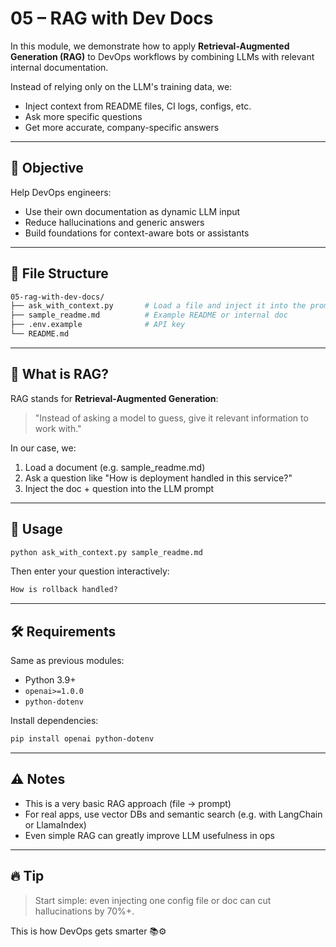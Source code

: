 # 05 – RAG with Dev Docs

In this module, we demonstrate how to apply **Retrieval-Augmented Generation (RAG)** to DevOps workflows by combining LLMs with relevant internal documentation.

Instead of relying only on the LLM's training data, we:

- Inject context from README files, CI logs, configs, etc.
- Ask more specific questions
- Get more accurate, company-specific answers

---

## 🎯 Objective

Help DevOps engineers:

- Use their own documentation as dynamic LLM input
- Reduce hallucinations and generic answers
- Build foundations for context-aware bots or assistants

---

## 📁 File Structure

```bash
05-rag-with-dev-docs/
├── ask_with_context.py       # Load a file and inject it into the prompt
├── sample_readme.md          # Example README or internal doc
├── .env.example              # API key
└── README.md
```

---

## 🧠 What is RAG?

RAG stands for **Retrieval-Augmented Generation**:
> "Instead of asking a model to guess, give it relevant information to work with."

In our case, we:

1. Load a document (e.g. sample_readme.md)
2. Ask a question like "How is deployment handled in this service?"
3. Inject the doc + question into the LLM prompt

---

## 🚀 Usage

```bash
python ask_with_context.py sample_readme.md
```

Then enter your question interactively:

``` txt
How is rollback handled?
```

---

## 🛠 Requirements

Same as previous modules:

- Python 3.9+
- `openai>=1.0.0`
- `python-dotenv`

Install dependencies:

```bash
pip install openai python-dotenv
```

---

## ⚠️ Notes

- This is a very basic RAG approach (file → prompt)
- For real apps, use vector DBs and semantic search (e.g. with LangChain or LlamaIndex)
- Even simple RAG can greatly improve LLM usefulness in ops

---

## 🔥 Tip

> Start simple: even injecting one config file or doc can cut hallucinations by 70%+.

This is how DevOps gets smarter 📚⚙️
